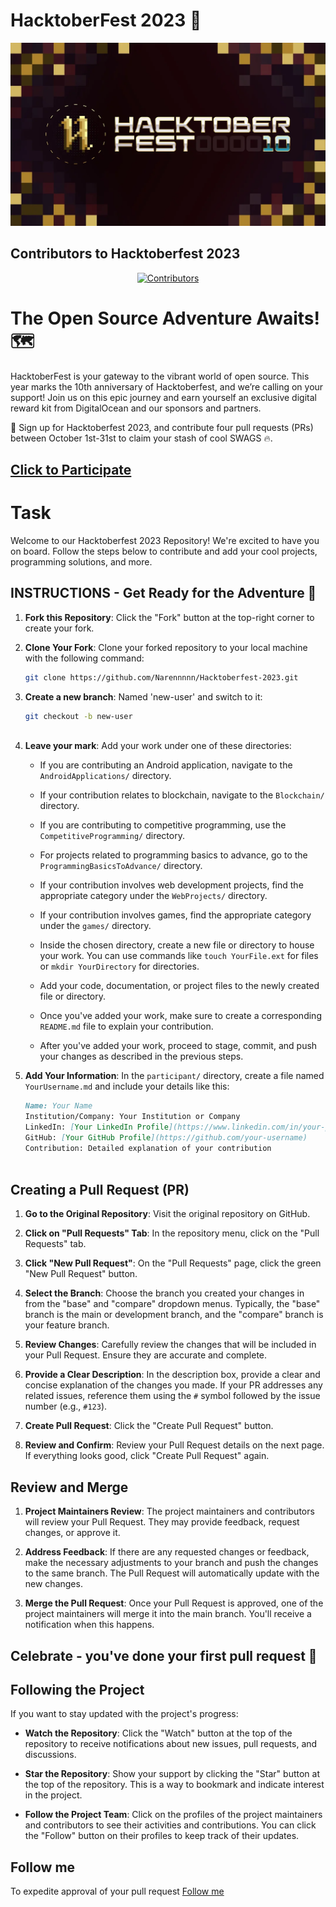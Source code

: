 # HacktoberFest 2023 🎉

![HacktoberFest 2023](logo.png)

## Contributors to Hacktoberfest 2023

<div align="center">
  <a href="https://github.com/Narennnnn/Hacktoberfest-2023/graphs/contributors">
    <img src="https://contrib.rocks/image?repo=Narennnnn/Hacktoberfest-2023" alt="Contributors"/>
  </a>
</div>

# The Open Source Adventure Awaits! 🗺️

HacktoberFest is your gateway to the vibrant world of open source. This year marks the 10th anniversary of Hacktoberfest, and we’re calling on your support! Join us on this epic journey and earn yourself an exclusive digital reward kit from DigitalOcean and our sponsors and partners.

📢 Sign up for Hacktoberfest 2023, and contribute four pull requests (PRs) between October 1st-31st to claim your stash of cool SWAGS 🔥.

## [Click to Participate](https://hacktoberfest.com/participation/)

# Task 

Welcome to our Hacktoberfest 2023 Repository! We're excited to have you on board. Follow the steps below to contribute and add your cool projects, programming solutions, and more.

## INSTRUCTIONS - Get Ready for the Adventure 🧭

1. **Fork this Repository**: Click the "Fork" button at the top-right corner to create your fork.

2. **Clone Your Fork**: Clone your forked repository to your local machine with the following command:
   ```sh
   git clone https://github.com/Narennnnn/Hacktoberfest-2023.git

3. **Create a new branch**: Named 'new-user' and switch to it:
   ```sh
   git checkout -b new-user
 
4. **Leave your mark**: Add your work under one of these directories:

    - If you are contributing an Android application, navigate to the `AndroidApplications/` directory.

    - If your contribution relates to blockchain, navigate to the `Blockchain/` directory.

    - If you are contributing to competitive programming, use the `CompetitiveProgramming/` directory.

    - For projects related to programming basics to advance, go to the `ProgrammingBasicsToAdvance/` directory.

    - If your contribution involves web development projects, find the appropriate category under the `WebProjects/` directory.

    - If your contribution involves games, find the appropriate category under the `games/` directory.

    - Inside the chosen directory, create a new file or directory to house your work. You can use commands like `touch YourFile.ext` for files or `mkdir YourDirectory` for directories.

    - Add your code, documentation, or project files to the newly created file or directory.

    - Once you've added your work, make sure to create a corresponding `README.md` file to explain your contribution.

    - After you've added your work, proceed to stage, commit, and push your changes as described in the previous steps.

5. **Add Your Information**: In the `participant/` directory, create a file named `YourUsername.md` and include your details like this:

   ```markdown
   Name: Your Name
   Institution/Company: Your Institution or Company
   LinkedIn: [Your LinkedIn Profile](https://www.linkedin.com/in/your-profile)
   GitHub: [Your GitHub Profile](https://github.com/your-username)
   Contribution: Detailed explanation of your contribution



## Creating a Pull Request (PR)

1. **Go to the Original Repository**: Visit the original repository on GitHub.

2. **Click on "Pull Requests" Tab**: In the repository menu, click on the "Pull Requests" tab.

3. **Click "New Pull Request"**: On the "Pull Requests" page, click the green "New Pull Request" button.

4. **Select the Branch**: Choose the branch you created your changes in from the "base" and "compare" dropdown menus. Typically, the "base" branch is the main or development branch, and the "compare" branch is your feature branch.

5. **Review Changes**: Carefully review the changes that will be included in your Pull Request. Ensure they are accurate and complete.

6. **Provide a Clear Description**: In the description box, provide a clear and concise explanation of the changes you made. If your PR addresses any related issues, reference them using the `#` symbol followed by the issue number (e.g., `#123`).

7. **Create Pull Request**: Click the "Create Pull Request" button.

8. **Review and Confirm**: Review your Pull Request details on the next page. If everything looks good, click "Create Pull Request" again.



## Review and Merge

1. **Project Maintainers Review**: The project maintainers and contributors will review your Pull Request. They may provide feedback, request changes, or approve it.

2. **Address Feedback**: If there are any requested changes or feedback, make the necessary adjustments to your branch and push the changes to the same branch. The Pull Request will automatically update with the new changes.

3. **Merge the Pull Request**: Once your Pull Request is approved, one of the project maintainers will merge it into the main branch. You'll receive a notification when this happens.


## Celebrate - you've done your first pull request 🎉


## Following the Project

If you want to stay updated with the project's progress:

- **Watch the Repository**: Click the "Watch" button at the top of the repository to receive notifications about new issues, pull requests, and discussions.

- **Star the Repository**: Show your support by clicking the "Star" button at the top of the repository. This is a way to bookmark and indicate interest in the project.

- **Follow the Project Team**: Click on the profiles of the project maintainers and contributors to see their activities and contributions. You can click the "Follow" button on their profiles to keep track of their updates.


## Follow me
To expedite approval of your pull request [Follow me](https://github.com/Narennnnn)

